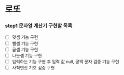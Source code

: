 # 로또

### step1 문자열 계산기 구현할 목록

- [ ] 덧셈 기능 구현
- [ ] 뺄셈 기능 구현
- [ ] 곱셈 기능 구현
- [ ] 나눗셈 기능 구현
- [ ] 입력하는 기능 구현 후 입력 값 null, 공백 문자 검증 기능 구현
- [ ] 사칙연산 기호 검증 구현